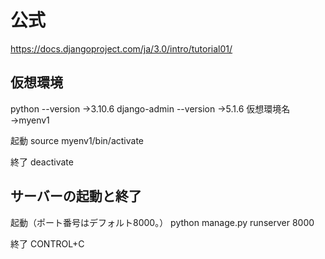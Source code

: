 # 公式
https://docs.djangoproject.com/ja/3.0/intro/tutorial01/


## 仮想環境
python --version
→3.10.6
django-admin --version
→5.1.6
仮想環境名
→myenv1

起動
source myenv1/bin/activate

終了
deactivate

## サーバーの起動と終了
起動（ポート番号はデフォルト8000。）
python manage.py runserver 8000

終了
CONTROL+C


